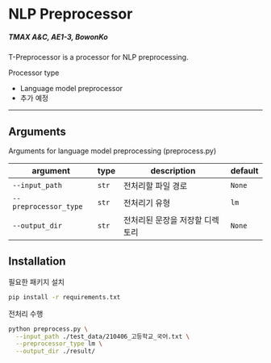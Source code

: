 # NLP Preprocessor
##### TMAX A&C, AE1-3, BowonKo

T-Preprocessor is a processor for NLP preprocessing.

Processor type
- Language model preprocessor
- 추가 예정
 
---

## Arguments
Arguments for language model preprocessing (preprocess.py)

| argument            | type    | description                                                  | default                                      |
| ------------------- | ------- | ------------------------------------------------------------ | -------------------------------------------- |
| `--input_path`       | `str`   | 전처리할 파일 경로 | `None`                                          |
| `--preprocessor_type`     | `str`   | 전처리기 유형     | `lm`                                          |
| `--output_dir`        | `str`   | 전처리된 문장을 저장할 디렉토리                         | `None`                        

## Installation
필요한 패키지 설치

```sh
pip install -r requirements.txt
```

전처리 수행

```sh
python preprocess.py \
  --input_path ./test_data/210406_고등학교_국어.txt \
  --preprocessor_type lm \
  --output_dir ./result/
```